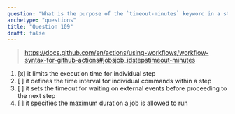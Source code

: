 ```yaml
---
question: "What is the purpose of the `timeout-minutes` keyword in a step?"
archetype: "questions"
title: "Question 109"
draft: false
---
```



> https://docs.github.com/en/actions/using-workflows/workflow-syntax-for-github-actions#jobsjob_idstepstimeout-minutes
1. [x] it limits the execution time for individual step
1. [ ] it defines the time interval for individual commands within a step
1. [ ] it sets the timeout for waiting on external events before proceeding to the next step
1. [ ] it specifies the maximum duration a job is allowed to run
